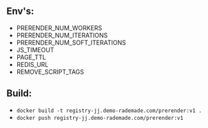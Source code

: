 ## Env's:
- PRERENDER_NUM_WORKERS
- PRERENDER_NUM_ITERATIONS
- PRERENDER_NUM_SOFT_ITERATIONS
- JS_TIMEOUT
- PAGE_TTL
- REDIS_URL
- REMOVE_SCRIPT_TAGS

## Build:
- `docker build -t registry-jj.demo-rademade.com/prerender:v1 .`
- `docker push registry-jj.demo-rademade.com/prerender:v1`
